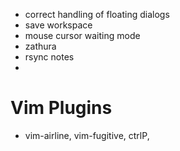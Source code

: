 * correct handling of floating dialogs
* save workspace
* mouse cursor waiting mode
* zathura
* rsync notes
* 

    
# Vim Plugins
* vim-airline, vim-fugitive, ctrlP, 
